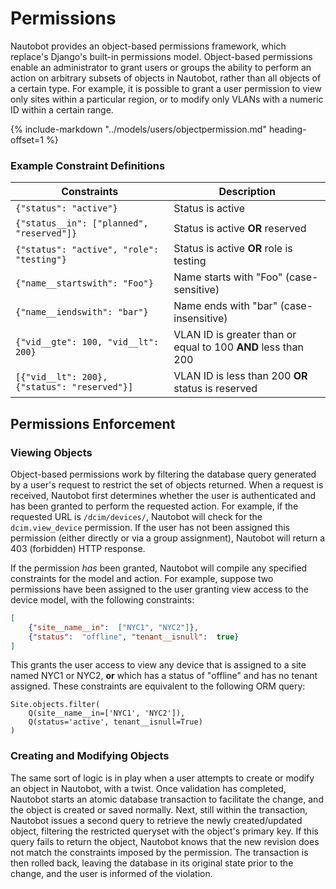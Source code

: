 # Permissions

Nautobot provides an object-based permissions framework, which replace's Django's built-in permissions model. Object-based permissions enable an administrator to grant users or groups the ability to perform an action on arbitrary subsets of objects in Nautobot, rather than all objects of a certain type. For example, it is possible to grant a user permission to view only sites within a particular region, or to modify only VLANs with a numeric ID within a certain range.

{%
    include-markdown "../models/users/objectpermission.md"
    heading-offset=1
%}

### Example Constraint Definitions

| Constraints | Description |
| ----------- | ----------- |
| `{"status": "active"}` | Status is active |
| `{"status__in": ["planned", "reserved"]}` | Status is active **OR** reserved |
| `{"status": "active", "role": "testing"}` | Status is active **OR** role is testing |
| `{"name__startswith": "Foo"}` | Name starts with "Foo" (case-sensitive) |
| `{"name__iendswith": "bar"}` | Name ends with "bar" (case-insensitive) |
| `{"vid__gte": 100, "vid__lt": 200}` | VLAN ID is greater than or equal to 100 **AND** less than 200 |
| `[{"vid__lt": 200}, {"status": "reserved"}]` | VLAN ID is less than 200 **OR** status is reserved |

## Permissions Enforcement

### Viewing Objects

Object-based permissions work by filtering the database query generated by a user's request to restrict the set of objects returned. When a request is received, Nautobot first determines whether the user is authenticated and has been granted to perform the requested action. For example, if the requested URL is `/dcim/devices/`, Nautobot will check for the `dcim.view_device` permission. If the user has not been assigned this permission (either directly or via a group assignment), Nautobot will return a 403 (forbidden) HTTP response.

If the permission _has_ been granted, Nautobot will compile any specified constraints for the model and action. For example, suppose two permissions have been assigned to the user granting view access to the device model, with the following constraints:

```json
[
    {"site__name__in":  ["NYC1", "NYC2"]},
    {"status":  "offline", "tenant__isnull":  true}
]
```

This grants the user access to view any device that is assigned to a site named NYC1 or NYC2, **or** which has a status of "offline" and has no tenant assigned. These constraints are equivalent to the following ORM query:

```no-highlight
Site.objects.filter(
    Q(site__name__in=['NYC1', 'NYC2']),
    Q(status='active', tenant__isnull=True)
)
```

### Creating and Modifying Objects

The same sort of logic is in play when a user attempts to create or modify an object in Nautobot, with a twist. Once validation has completed, Nautobot starts an atomic database transaction to facilitate the change, and the object is created or saved normally. Next, still within the transaction, Nautobot issues a second query to retrieve the newly created/updated object, filtering the restricted queryset with the object's primary key. If this query fails to return the object, Nautobot knows that the new revision does not match the constraints imposed by the permission. The transaction is then rolled back, leaving the database in its original state prior to the change, and the user is informed of the violation.

